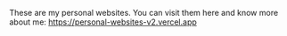 These are my personal websites. You can visit them here and know more about me: https://personal-websites-v2.vercel.app
